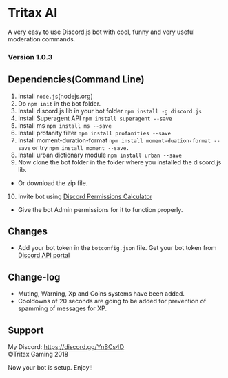 # Tritax AI
A very easy to use Discord.js bot with cool, funny and very useful moderation commands.
### Version 1.0.3
## Dependencies(Command Line)
1. Install ```node.js```(nodejs.org)
2. Do ```npm init``` in the bot folder. 
3. Install discord.js lib in your bot folder ```npm install -g discord.js```
4. Install Superagent API ```npm install superagent --save```
5. Install ms ```npm install ms --save```
6. Install profanity filter ```npm install profanities --save```
7. Install moment-duration-format ```npm install moment-duation-format --save``` or try ```npm install moment --save.```
8. Install urban dictionary module ```npm install urban --save```
9. Now clone the bot folder in the folder where you installed the discord.js lib.
* Or download the zip file.
10. Invite bot using [Discord Permissions Calculator](https://discordapi.com/permissions.html)
* Give the bot Admin permissions for it to function properly. 

## Changes
* Add your bot token in the ```botconfig.json``` file. Get your bot token from [Discord API portal](https://discordapp.com/developers/docs/intro)

## Change-log
* Muting, Warning, Xp and Coins systems have been added.
* Cooldowns of 20 seconds are going to be added for prevention of spamming of messages for XP. 
## Support
My Discord: https://discord.gg/YnBCs4D<br>
&copy;Tritax Gaming 2018

Now your bot is setup. Enjoy!!



